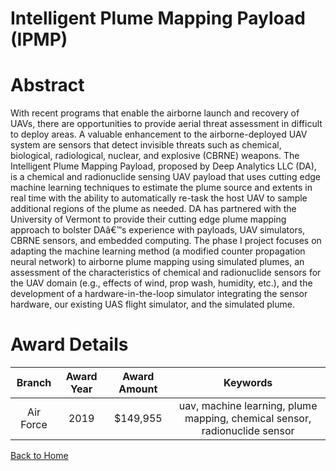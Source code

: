 
Intelligent Plume Mapping Payload (IPMP)
========================================

# Abstract


With recent programs that enable the airborne launch and recovery of UAVs, there are opportunities to provide aerial threat assessment in difficult to deploy areas. A valuable enhancement to the airborne-deployed UAV system are sensors that detect invisible threats such as chemical, biological, radiological, nuclear, and explosive (CBRNE) weapons. The Intelligent Plume Mapping Payload, proposed by Deep Analytics LLC (DA), is a chemical and radionuclide sensing UAV payload that uses cutting edge machine learning techniques to estimate the plume source and extents in real time with the ability to automatically re-task the host UAV to sample additional regions of the plume as needed. DA has partnered with the University of Vermont to provide their cutting edge plume mapping approach to bolster DAâ€™s experience with payloads, UAV simulators, CBRNE sensors, and embedded computing. The phase I project focuses on adapting the machine learning method (a modified counter propagation neural network) to airborne plume mapping using simulated plumes, an assessment of the characteristics of chemical and radionuclide sensors for the UAV domain (e.g., effects of wind, prop wash, humidity, etc.), and the development of a hardware-in-the-loop simulator integrating the sensor hardware, our existing UAS flight simulator, and the simulated plume.  

# Award Details

|Branch|Award Year|Award Amount|Keywords|
| :---: | :---: | :---: | :---: |
|Air Force|2019|$149,955|uav, machine learning, plume mapping, chemical sensor, radionuclide sensor|
  
  


[Back to Home](https://github.com/chrischow/dod_sbir_awards/Reports/DJ/#1471)